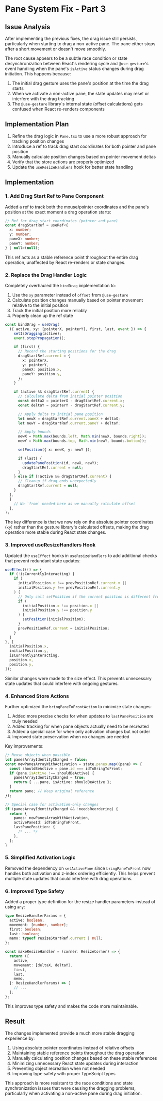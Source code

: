 # Pane System Fix - Part 3

## Issue Analysis

After implementing the previous fixes, the drag issue still persists, particularly when starting to drag a non-active pane. The pane either stops after a short movement or doesn't move smoothly.

The root cause appears to be a subtle race condition or state desynchronization between React's rendering cycle and `@use-gesture`'s event handling when the pane's `isActive` status changes during drag initiation. This happens because:

1. The initial drag gesture uses the pane's position at the time the drag starts
2. When we activate a non-active pane, the state updates may reset or interfere with the drag tracking
3. The `@use-gesture` library's internal state (offset calculations) gets confused when React re-renders components

## Implementation Plan

1. Refine the drag logic in `Pane.tsx` to use a more robust approach for tracking position changes
2. Introduce a ref to track drag start coordinates for both pointer and pane position
3. Manually calculate position changes based on pointer movement deltas
4. Verify that the store actions are properly optimized
5. Update the `useResizeHandlers` hook for better state handling

## Implementation

### 1. Add Drag Start Ref to Pane Component

Added a ref to track both the mouse/pointer coordinates and the pane's position at the exact moment a drag operation starts:

```typescript
// Ref for drag start coordinates (pointer and pane)
const dragStartRef = useRef<{
  x: number;
  y: number;
  paneX: number;
  paneY: number;
} | null>(null);
```

This ref acts as a stable reference point throughout the entire drag operation, unaffected by React re-renders or state changes.

### 2. Replace the Drag Handler Logic

Completely overhauled the `bindDrag` implementation to:

1. Use the `xy` parameter instead of `offset` from `@use-gesture`
2. Calculate position changes manually based on pointer movement relative to the initial position
3. Track the initial position more reliably
4. Properly clean up the ref state

```typescript
const bindDrag = useDrag(
  ({ active, xy: [pointerX, pointerY], first, last, event }) => {
    setIsDragging(active);
    event.stopPropagation();

    if (first) {
      // Record the starting positions for the drag
      dragStartRef.current = {
        x: pointerX,
        y: pointerY,
        paneX: position.x,
        paneY: position.y,
      };
    }

    if (active && dragStartRef.current) {
      // Calculate delta from initial pointer position
      const deltaX = pointerX - dragStartRef.current.x;
      const deltaY = pointerY - dragStartRef.current.y;

      // Apply delta to initial pane position
      let newX = dragStartRef.current.paneX + deltaX;
      let newY = dragStartRef.current.paneY + deltaY;

      // Apply bounds
      newX = Math.max(bounds.left, Math.min(newX, bounds.right));
      newY = Math.max(bounds.top, Math.min(newY, bounds.bottom));

      setPosition({ x: newX, y: newY });

      if (last) {
        updatePanePosition(id, newX, newY);
        dragStartRef.current = null;
      }
    } else if (!active && dragStartRef.current) {
      // Cleanup if drag ends unexpectedly
      dragStartRef.current = null;
    }
  },
  {
    // No `from` needed here as we manually calculate offset
  },
);
```

The key difference is that we now rely on the absolute pointer coordinates (`xy`) rather than the gesture library's calculated offsets, making the drag operation more stable during React state changes.

### 3. Improved useResizeHandlers Hook

Updated the `useEffect` hooks in `useResizeHandlers` to add additional checks that prevent redundant state updates:

```typescript
useEffect(() => {
  if (!isCurrentlyInteracting) {
    if (
      initialPosition.x !== prevPositionRef.current.x ||
      initialPosition.y !== prevPositionRef.current.y
    ) {
      // Only call setPosition if the current position is different from initialPosition
      if (
        initialPosition.x !== position.x ||
        initialPosition.y !== position.y
      ) {
        setPosition(initialPosition);
      }
      prevPositionRef.current = initialPosition;
    }
  }
}, [
  initialPosition.x,
  initialPosition.y,
  isCurrentlyInteracting,
  position.x,
  position.y,
]);
```

Similar changes were made to the size effect. This prevents unnecessary state updates that could interfere with ongoing gestures.

### 4. Enhanced Store Actions

Further optimized the `bringPaneToFrontAction` to minimize state changes:

1. Added more precise checks for when updates to `lastPanePosition` are truly needed
2. Added tracking for when pane objects actually need to be recreated
3. Added a special case for when only activation changes but not order
4. Improved state preservation when no changes are needed

Key improvements:

```typescript
// Reuse objects when possible
let panesArrayIdentityChanged = false;
const newPanesArrayWithActivation = state.panes.map((pane) => {
  const shouldBeActive = pane.id === idToBringToFront;
  if (pane.isActive !== shouldBeActive) {
    panesArrayIdentityChanged = true;
    return { ...pane, isActive: shouldBeActive };
  }
  return pane; // Keep original reference
});

// Special case for activation-only changes
if (panesArrayIdentityChanged && !needsReordering) {
  return {
    panes: newPanesArrayWithActivation,
    activePaneId: idToBringToFront,
    lastPanePosition: {
      /* ... */
    },
  };
}
```

### 5. Simplified Activation Logic

Removed the dependency on `setActivePane` since `bringPaneToFront` now handles both activation and z-index ordering efficiently. This helps prevent multiple state updates that could interfere with drag operations.

### 6. Improved Type Safety

Added a proper type definition for the resize handler parameters instead of using `any`:

```typescript
type ResizeHandlerParams = {
  active: boolean;
  movement: [number, number];
  first: boolean;
  last: boolean;
  memo: typeof resizeStartRef.current | null;
};

const makeResizeHandler = (corner: ResizeCorner) => {
  return ({
    active,
    movement: [deltaX, deltaY],
    first,
    last,
    memo,
  }: ResizeHandlerParams) => {
    // ...
  };
};
```

This improves type safety and makes the code more maintainable.

## Result

The changes implemented provide a much more stable dragging experience by:

1. Using absolute pointer coordinates instead of relative offsets
2. Maintaining stable reference points throughout the drag operation
3. Manually calculating position changes based on these stable references
4. Minimizing unnecessary React state updates during interaction
5. Preventing object recreation when not needed
6. Improving type safety with proper TypeScript types

This approach is more resistant to the race conditions and state synchronization issues that were causing the dragging problems, particularly when activating a non-active pane during drag initiation.
